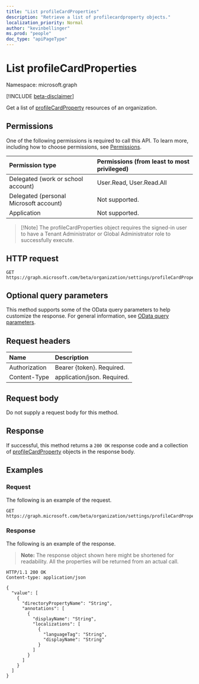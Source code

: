 ```yaml
---
title: "List profileCardProperties"
description: "Retrieve a list of profilecardproperty objects."
localization_priority: Normal
author: "kevinbellinger"
ms.prod: "people"
doc_type: "apiPageType"
---
```


# List profileCardProperties

Namespace: microsoft.graph

[!INCLUDE [beta-disclaimer](../../includes/beta-disclaimer.md)]

Get a list of [profileCardProperty](../resources/profilecardproperty.md) resources of an organization.

## Permissions

One of the following permissions is required to call this API. To learn more, including how to choose permissions, see [Permissions](/graph/permissions-reference).

| Permission type                        | Permissions (from least to most privileged) |
|:---------------------------------------|:--------------------------------------------|
| Delegated (work or school account)     | User.Read, User.Read.All                    |
| Delegated (personal Microsoft account) | Not supported.                              |
| Application                            | Not supported.                              |

> [!Note] The profileCardProperties object requires the signed-in user to have a Tenant Administrator or Global Administrator role to successfully execute.

## HTTP request

<!-- { "blockType": "ignored" } -->

```http
GET https://graph.microsoft.com/beta/organization/settings/profileCardProperties
```

## Optional query parameters

This method supports some of the OData query parameters to help customize the response. For general information, see [OData query parameters](/graph/query-parameters).

## Request headers

| Name          |Description                  |
|:--------------|:----------------------------|
| Authorization | Bearer {token}. Required.   |
| Content-Type  | application/json. Required. |

## Request body

Do not supply a request body for this method.

## Response

If successful, this method returns a `200 OK` response code and a collection of [profileCardProperty](../resources/profilecardproperty.md) objects in the response body.

## Examples

### Request

The following is an example of the request.
<!-- {
  "blockType": "request",
  "name": "get_profilecardproperties"
}-->

```http
GET https://graph.microsoft.com/beta/organization/settings/profileCardProperties
```

### Response

The following is an example of the response.

> **Note:** The response object shown here might be shortened for readability. All the properties will be returned from an actual call.

<!-- {
  "blockType": "response",
  "truncated": true,
  "@odata.type": "microsoft.graph.profileCardProperty",
  "isCollection": true
} -->

```http
HTTP/1.1 200 OK
Content-type: application/json

{
  "value": [
    {
      "directoryPropertyName": "String",
      "annotations": [
        {
          "displayName": "String",
          "localizations": [
            {
              "languageTag": "String",
              "displayName": "String"
            }
          ]
        }
      ]
    }
  ]
}
```

<!-- uuid: 16cd6b66-4b1a-43a1-adaf-3a886856ed98
2019-02-04 14:57:30 UTC -->
<!-- {
  "type": "#page.annotation",
  "description": "List profileCardProperties",
  "keywords": "",
  "section": "documentation",
  "tocPath": ""
}-->
